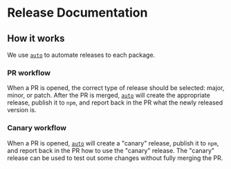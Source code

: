 # Release Documentation

## How it works

We use [`auto`][auto] to automate releases to each package.

### PR workflow

When a PR is opened, the correct type of release should be selected: major, minor, or patch.
After the PR is merged, [`auto`][auto] will create the appropriate release, publish it to `npm`, and report back in the PR what the newly released version is.

### Canary workflow

When a PR is opened, [`auto`][auto] will create a "canary" release, publish it to `npm`, and report back in the PR how to use the "canary" release.
The "canary" release can be used to test out some changes without fully merging the PR.

[auto]: https://intuit.github.io/auto/
